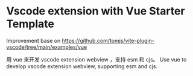 # Vscode extension with Vue Starter Template

Improvement base on https://github.com/tomjs/vite-plugin-vscode/tree/main/examples/vue

用 vue 来开发 vscode extension webview ，支持 esm 和 cjs。
Use vue to develop vscode extension webview, supporting esm and cjs.
